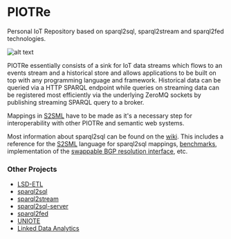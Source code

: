 # PIOTRe
Personal IoT Repository based on sparql2sql, sparql2stream and sparql2fed technologies. 

![alt text](https://cloud.githubusercontent.com/assets/9078335/16585548/5e10ee14-42b9-11e6-9935-936efe4e27dd.png "Architecture of PIOTRe")

PIOTRe essentially consists of a sink for IoT data streams which flows to an events stream and a historical store and allows applications to be built on top with any programming language and framework. Historical data can be queried via a HTTP SPARQL endpoint while queries on streaming data can be registered most efficiently via the underlying ZeroMQ sockets by publishing streaming SPARQL query to a broker.

Mappings in [S2SML](https://github.com/eugenesiow/sparql2sql/wiki/S2SML) have to be made as it's a necessary step for interoperability with other PIOTRe and semantic web systems.

Most information about sparql2sql can be found on the [wiki](https://github.com/eugenesiow/sparql2sql/wiki). 
This includes a reference for the [S2SML](https://github.com/eugenesiow/sparql2sql/wiki/S2SML) language for sparql2sql mappings, [benchmarks](https://github.com/eugenesiow/sparql2sql/wiki/Benchmarks), implementation of the [swappable BGP resolution interface](https://github.com/eugenesiow/sparql2sql/wiki/SWIBRE), etc.

### Other Projects
* [LSD-ETL](https://github.com/eugenesiow/lsd-ETL)
* [sparql2sql](https://github.com/eugenesiow/sparql2sql)
* [sparql2stream](https://github.com/eugenesiow/sparql2stream)
* [sparql2sql-server](https://github.com/eugenesiow/sparql2sql-server)
* [sparql2fed](https://github.com/eugenesiow/sparql2fed)
* [UNIOTE](https://github.com/eugenesiow/uniote-node)
* [Linked Data Analytics](http://eugenesiow.github.io/iot/)
